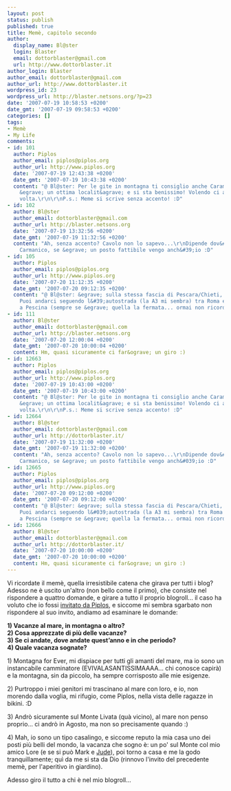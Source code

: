```yaml
---
layout: post
status: publish
published: true
title: Memè, capitolo secondo
author:
  display_name: Bl@ster
  login: Blaster
  email: dottorblaster@gmail.com
  url: http://www.dottorblaster.it
author_login: Blaster
author_email: dottorblaster@gmail.com
author_url: http://www.dottorblaster.it
wordpress_id: 23
wordpress_url: http://blaster.netsons.org/?p=23
date: '2007-07-19 10:58:53 +0200'
date_gmt: '2007-07-19 09:58:53 +0200'
categories: []
tags:
- Memè
- My Life
comments:
- id: 101
  author: Piplos
  author_email: piplos@piplos.org
  author_url: http://www.piplos.org
  date: '2007-07-19 12:43:38 +0200'
  date_gmt: '2007-07-19 10:43:38 +0200'
  content: "@ Bl@ster: Per le gite in montagna ti consiglio anche Caramanico Terme,
    &egrave; un ottima localit&agrave; e si sta benissimo! Volendo ci andrei per l&#39;ennesima
    volta.\r\n\r\nP.s.: Meme si scrive senza accento! :D"
- id: 102
  author: Bl@ster
  author_email: dottorblaster@gmail.com
  author_url: http://blaster.netsons.org
  date: '2007-07-19 13:32:56 +0200'
  date_gmt: '2007-07-19 11:32:56 +0200'
  content: "Ah, senza accento? Cavolo non lo sapevo...\r\nDipende dov&#39;&egrave;
    Carmanico, se &egrave; un posto fattibile vengo anch&#39;io :D"
- id: 105
  author: Piplos
  author_email: piplos@piplos.org
  author_url: http://www.piplos.org
  date: '2007-07-20 11:12:35 +0200'
  date_gmt: '2007-07-20 09:12:35 +0200'
  content: "@ Bl@ster: &egrave; sulla stessa fascia di Pescara/Chieti, ma sugli appennini...
    Puoi andarci seguendo l&#39;autostrada (la A3 mi sembra) tra Roma e Chieti, svoltando
    a Pescina (sempre se &egrave; quella la fermata... ormai non ricordo pi&ugrave;)."
- id: 111
  author: Bl@ster
  author_email: dottorblaster@gmail.com
  author_url: http://blaster.netsons.org
  date: '2007-07-20 12:00:04 +0200'
  date_gmt: '2007-07-20 10:00:04 +0200'
  content: Hm, quasi sicuramente ci far&ograve; un giro :)
- id: 12663
  author: Piplos
  author_email: piplos@piplos.org
  author_url: http://www.piplos.org
  date: '2007-07-19 10:43:00 +0200'
  date_gmt: '2007-07-19 10:43:00 +0200'
  content: "@ Bl@ster: Per le gite in montagna ti consiglio anche Caramanico Terme,
    &egrave; un ottima localit&agrave; e si sta benissimo! Volendo ci andrei per l&#039;ennesima
    volta.\r\n\r\nP.s.: Meme si scrive senza accento! :D"
- id: 12664
  author: Bl@ster
  author_email: dottorblaster@gmail.com
  author_url: http://dottorblaster.it/
  date: '2007-07-19 11:32:00 +0200'
  date_gmt: '2007-07-19 11:32:00 +0200'
  content: "Ah, senza accento? Cavolo non lo sapevo...\r\nDipende dov&#039;&egrave;
    Carmanico, se &egrave; un posto fattibile vengo anch&#039;io :D"
- id: 12665
  author: Piplos
  author_email: piplos@piplos.org
  author_url: http://www.piplos.org
  date: '2007-07-20 09:12:00 +0200'
  date_gmt: '2007-07-20 09:12:00 +0200'
  content: "@ Bl@ster: &egrave; sulla stessa fascia di Pescara/Chieti, ma sugli appennini...
    Puoi andarci seguendo l&#039;autostrada (la A3 mi sembra) tra Roma e Chieti, svoltando
    a Pescina (sempre se &egrave; quella la fermata... ormai non ricordo pi&ugrave;)."
- id: 12666
  author: Bl@ster
  author_email: dottorblaster@gmail.com
  author_url: http://dottorblaster.it/
  date: '2007-07-20 10:00:00 +0200'
  date_gmt: '2007-07-20 10:00:00 +0200'
  content: Hm, quasi sicuramente ci far&ograve; un giro :)
---
```

<p>Vi ricordate il memè, quella irresistibile catena che girava per tutti i blog? Adesso ne è uscito un'altro (non bello come il primo), che consiste nel rispondere a quattro domande, e girare a tutto il proprio blogroll... il caso ha voluto che io fossi <a href="http://www.piplos.org/?p=178">invitato da Piplos</a>, e siccome mi sembra sgarbato non rispondere al suo invito, andiamo ad esaminare le domande:</p>
<p><strong>1) Vacanze al mare, in montagna o altro?<br />
2) Cosa apprezzate di più delle vacanze?<br />
3) Se ci andate, dove andate quest’anno e in che periodo?</strong><strong><br />
4) Quale vacanza sognate?</strong></p>
<p>1) Montagna for Ever, mi dispiace per tutti gli amanti del mare, ma io sono un instancabile camminatore (EVIVALASANTISSIMAAAA... chi conosce capirà) e la montagna, sin da piccolo, ha sempre corrisposto alle mie esigenze.</p>
<p>2) Purtroppo i miei genitori mi trascinano al mare con loro, e io, non morendo dalla voglia, mi rifugio, come Piplos, nella vista delle ragazze in bikini. :D</p>
<p>3) Andrò sicuramente sul Monte Livata (quà vicino), al mare non penso proprio... ci andrò in Agosto, ma non so precisamente quando :)</p>
<p>4) Mah, io sono un tipo casalingo, e siccome reputo la mia casa uno dei posti più belli del mondo, la vacanza che sogno è: un po' sul Monte col mio amico Lore (e se si può Mark e <a href="http://dimensionjude.splinder.com">Jude</a>), poi torno a casa e me la godo tranquillamente; quì da me si sta da Dio (rinnovo l'invito del precedente memè, per l'aperitivo in giardino).</p>
<p>Adesso giro il tutto a chi è nel mio blogroll...</p>
